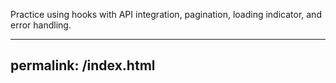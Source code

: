 Practice using hooks with API integration, pagination, loading indicator, and error handling.

---

## permalink: /index.html
